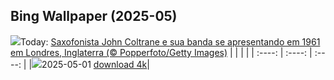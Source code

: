 ## Bing Wallpaper (2025-05)
![](https://cn.bing.com/th?id=OHR.ColtraneBand_PT-BR2612003019_UHD.jpg&w=1000)Today: [Saxofonista John Coltrane e sua banda se apresentando em 1961 em Londres, Inglaterra (© Popperfoto/Getty Images)](https://cn.bing.com/th?id=OHR.ColtraneBand_PT-BR2612003019_UHD.jpg&rf=LaDigue_UHD.jpg&pid=hp&w=3840&h=2160&rs=1&c=4)
|      |      |      |
| :----: | :----: | :----: |
|![](https://cn.bing.com/th?id=OHR.ColtraneBand_PT-BR2612003019_UHD.jpg&pid=hp&w=384&h=216&rs=1&c=4)2025-05-01 [download 4k](https://cn.bing.com/th?id=OHR.ColtraneBand_PT-BR2612003019_UHD.jpg&rf=LaDigue_UHD.jpg&pid=hp&w=3840&h=2160&rs=1&c=4)|